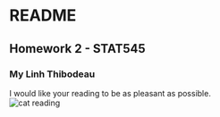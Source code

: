 # README 
## Homework 2 - STAT545
### My Linh Thibodeau

I would like your reading to be as pleasant as possible.  
![cat reading](/scratch-space/cat_reading.gif)
